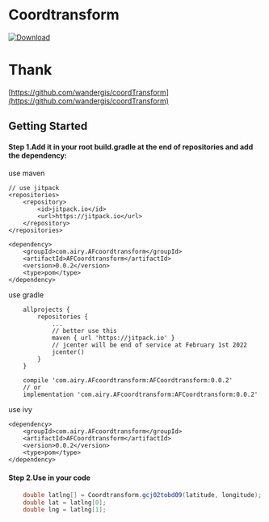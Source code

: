 # Coordtransform
[ ![Download](https://jitpack.io/v/AiryMiku/Coordtransform.svg) ](https://jitpack.io/#AiryMiku/Coordtransform/0.0.2)

# Thank
[https://github.com/wandergis/coordTransform](https://github.com/wandergis/coordTransform)

## Getting Started
#### Step 1.Add it in your root build.gradle at the end of repositories and add the dependency:
use maven
```
// use jitpack
<repositories>
	<repository>
		<id>jitpack.io</id>
		<url>https://jitpack.io</url>
	</repository>
</repositories>

<dependency>
	<groupId>com.airy.AFcoordtransform</groupId>
	<artifactId>AFCoordtransform</artifactId>
	<version>0.0.2</version>
	<type>pom</type>
</dependency>
```

use gradle
```
    allprojects {
		repositories {
			...
			// better use this
			maven { url 'https://jitpack.io' }	
			// jcenter will be end of service at February 1st 2022
			jcenter()	
		}
	}
```

```
    compile 'com.airy.AFcoordtransform:AFCoordtransform:0.0.2'
	// or
	implementation 'com.airy.AFcoordtransform:AFCoordtransform:0.0.2'
```

use ivy
```
<dependency>
	<groupId>com.airy.AFcoordtransform</groupId>
	<artifactId>AFCoordtransform</artifactId>
	<version>0.0.2</version>
	<type>pom</type>
</dependency>
```

#### Step 2.Use in your code
```java
    double latlng[] = Coordtransform.gcj02tobd09(latitude, longitude);
    double lat = latlng[0];
    double lng = latlng[1];
```